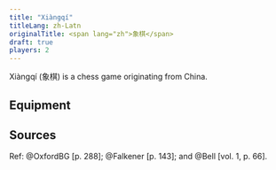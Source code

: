 ```yaml
---
title: "Xiàngqí"
titleLang: zh-Latn
originalTitle: <span lang="zh">象棋</span>
draft: true
players: 2
---
```


<p class="lead"><span lang="cmn-Latn-pinyin" class="noun">Xiàngqí</span> (<span lang="zh">象棋</span>) is a chess game originating from China.</p>

<!-- excerpt -->

## Equipment

## Sources

Ref: @OxfordBG [p. 288]; @Falkener [p. 143]; and @Bell [vol. 1, p. 66].

